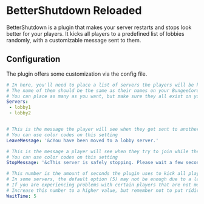 # **BetterShutdown Reloaded**
BetterShutdown is a plugin that makes your server restarts and stops look better for your players.
It kicks all players to a predefined list of lobbies randomly, with a customizable message sent to them.

## Configuration
The plugin offers some customization via the config file.
```yaml
# In here, you'll need to place a list of servers the players will be kicked to
# The name of them should be the same as their names on your BungeeCord config
# You can place as many as you want, but make sure they all exist on your BC config
Servers:
 - lobby1
 - lobby2


# This is the message the player will see when they get sent to another server
# You can use color codes on this setting
LeaveMessage: '&cYou have been moved to a lobby server.'

# This is the message a player will see when they try to join while the server is stopping
# You can use color codes on this setting
StopMessage: '&cThis server is safely stopping. Please wait a few seconds for it to come back online.'

# This number is the amount of seconds the plugin uses to kick all players before stopping the server
# In some servers, the default option (5) may not be enough due to a large amount of players connected
# If you are experiencing problems with certain players that are not moved to a lobby before stopping
# Increase this number to a higher value, but remember not to put ridiculously high numbers.
WaitTime: 5
```
